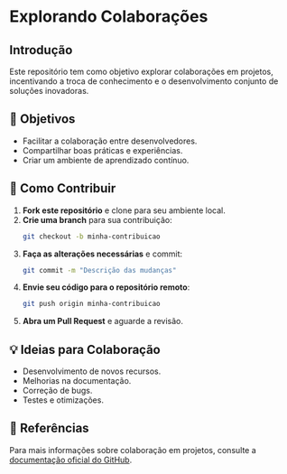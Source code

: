 # Explorando Colaborações

## Introdução
Este repositório tem como objetivo explorar colaborações em projetos, incentivando a troca de conhecimento e o desenvolvimento conjunto de soluções inovadoras.

## 📌 Objetivos
- Facilitar a colaboração entre desenvolvedores.
- Compartilhar boas práticas e experiências.
- Criar um ambiente de aprendizado contínuo.

## 🚀 Como Contribuir
1. **Fork este repositório** e clone para seu ambiente local.
2. **Crie uma branch** para sua contribuição:
   ```sh
   git checkout -b minha-contribuicao
   ```
3. **Faça as alterações necessárias** e commit:
   ```sh
   git commit -m "Descrição das mudanças"
   ```
4. **Envie seu código para o repositório remoto**:
   ```sh
   git push origin minha-contribuicao
   ```
5. **Abra um Pull Request** e aguarde a revisão.

## 💡 Ideias para Colaboração
- Desenvolvimento de novos recursos.
- Melhorias na documentação.
- Correção de bugs.
- Testes e otimizações.

## 📖 Referências
Para mais informações sobre colaboração em projetos, consulte a [documentação oficial do GitHub](https://docs.github.com/pt).

